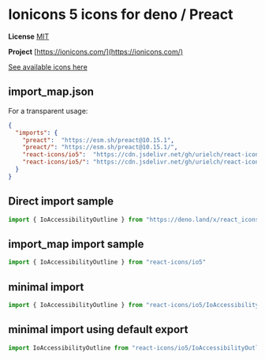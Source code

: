 # Ionicons 5 icons for deno / Preact

**License** [MIT](https://github.com/ionic-team/ionicons/blob/master/LICENSE)

**Project** [https://ionicons.com/](https://ionicons.com/)

[See available icons here](https://react-icons.github.io/react-icons/icons?name=io5)

## import_map.json

For a transparent usage:

```json
{
  "imports": {
    "preact":  "https://esm.sh/preact@10.15.1",
    "preact/": "https://esm.sh/preact@10.15.1/",
    "react-icons/io5":  "https://cdn.jsdelivr.net/gh/urielch/react-icons-io5@1.0.3/mod.ts",
    "react-icons/io5/": "https://cdn.jsdelivr.net/gh/urielch/react-icons-io5/ico/",
  }
}
```

## Direct import sample

```ts
import { IoAccessibilityOutline } from "https://deno.land/x/react_icons_io5@1.0.3/mod.ts"
```

## import_map import sample

```ts
import { IoAccessibilityOutline } from "react-icons/io5"
```

## minimal import

```ts
import { IoAccessibilityOutline } from "react-icons/io5/IoAccessibilityOutline.ts"
```

## minimal import using default export

```ts
import IoAccessibilityOutline from "react-icons/io5/IoAccessibilityOutline.ts"
```

